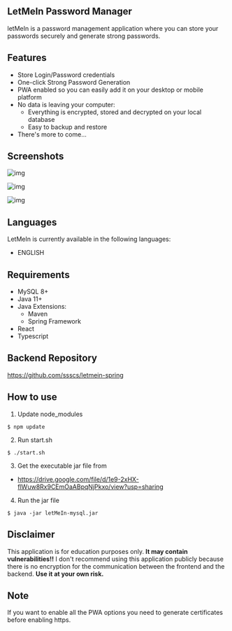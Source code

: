 ## LetMeIn Password Manager

letMeIn is a password management application where you can store your passwords securely and generate strong passwords.

## Features

- Store Login/Password credentials
- One-click Strong Password Generation
- PWA enabled so you can easily add it on your desktop or mobile platform
- No data is leaving your computer:
  - Everything is encrypted, stored and decrypted on your local database
  - Easy to backup and restore
- There's more to come...

## Screenshots

![img](https://i.imgur.com/hvY4EqP.png)

![img](https://i.imgur.com/GODcPxk.png)

![img](https://i.imgur.com/P4x6PrX.png)

## Languages

LetMeIn is currently available in the following languages:
* ENGLISH

## Requirements

- MySQL 8+
- Java 11+
- Java Extensions:
  - Maven
  - Spring Framework
- React
- Typescript

## Backend Repository

https://github.com/ssscs/letmein-spring


## How to use

1. Update node_modules
```
$ npm update
```

2. Run start.sh
```
$ ./start.sh
```

3. Get the executable jar file from
  - https://drive.google.com/file/d/1e9-2xHX-flWuw8Rx9CEmOaABpqNjPkxo/view?usp=sharing
4. Run the jar file
```
$ java -jar letMeIn-mysql.jar
```

## Disclaimer

This application is for education purposes only. **It may contain vulnerabilities!!**
I don't recommend using this application publicly because there is no encryption for the communication between the frontend and the backend.
**Use it at your own risk.**

## Note

If you want to enable all the PWA options you need to generate certificates before enabling https.
